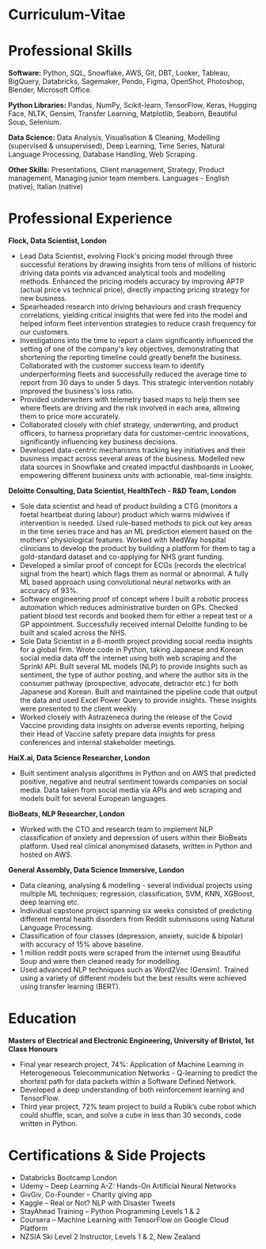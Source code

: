 # Curriculum-Vitae

# Professional Skills
**Software:**
Python, SQL, Snowflake, AWS, Git, DBT, Looker, Tableau, BigQuery, Databricks, Sagemaker, Pendo, Figma, OpenShot, Photoshop, Blender, Microsoft Office.

**Python Libraries:**
Pandas, NumPy, Scikit-learn, TensorFlow, Keras, Hugging Face, NLTK, Gensim, Transfer Learning, Matplotlib, Seaborn, Beautiful Soup, Selenium.

**Data Science:**
Data Analysis, Visualisation & Cleaning, Modelling (supervised & unsupervised), Deep Learning, Time Series, Natural Language Processing, Database Handling, Web Scraping.

**Other Skills:**
Presentations, Client management, Strategy, Product management, Managing junior team members.
Languages - English (native), Italian (native)


# Professional Experience

**Flock, Data Scientist, London**
- Lead Data Scientist, evolving Flock's pricing model through three successful iterations by drawing insights from tens of millions of historic driving data points via advanced analytical tools and modelling methods.
Enhanced the pricing models accuracy by improving APTP (actual price vs technical price), directly impacting pricing strategy for new business.
- Spearheaded research into driving behaviours and crash frequency correlations, yielding critical insights that were fed into the model and helped inform fleet intervention strategies to reduce crash frequency for our customers.
- Investigations into the time to report a claim significantly influenced the setting of one of the company's key objectives, demonstrating that shortening the reporting timeline could greatly benefit the business. Collaborated with the customer success team to identify underperforming fleets and successfully reduced the average time to report from 30 days to under 5 days. This strategic intervention notably improved the business's loss ratio.
- Provided underwriters with telemetry based maps to help them see where fleets are driving and the risk involved in each area, allowing them to price more accurately.
- Collaborated closely with chief strategy, underwriting, and product officers, to harness proprietary data for customer-centric innovations, significantly influencing key business decisions.
- Developed data-centric mechanisms tracking key initiatives and their business impact across several areas of the business.
Modelled new data sources in Snowflake and created impactful dashboards in Looker, empowering different business units with actionable, real-time insights.



**Deloitte Consulting, Data Scientist, HealthTech - R&D Team, London**

- Sole data scientist and head of product building a CTG (monitors a foetal heartbeat during labour) product which warns midwives if intervention is needed. Used rule-based methods to pick out key areas in the time series trace and has an ML prediction element based on the mothers’ physiological features. Worked with MedWay hospital clinicians to develop the product by building a platform for them to tag a gold-standard dataset and co-applying for NHS grant funding.
- Developed a similar proof of concept for ECGs (records the electrical signal from the heart) which flags them as normal or abnormal. A fully ML based approach using convolutional neural networks with an accuracy of 93%.
- Software engineering proof of concept where I built a robotic process automation which reduces administrative burden on GPs. Checked patient blood test records and booked them for either a repeat test or a GP appointment. Successfully received internal Deloitte funding to be built and scaled across the NHS.
- Sole Data Scientist in a 6-month project providing social media insights for a global firm. Wrote code in Python, taking Japanese and Korean social media data off the internet using both web scraping and the Sprinkl API. Built several ML models (NLP) to provide insights such as sentiment, the type of author posting, and where the author sits in the consumer pathway (prospective, advocate, detractor etc.) for both Japanese and Korean. Built and maintained the pipeline code that output the data and used Excel Power Query to provide insights. These insights were presented to the client weekly. 
- Worked closely with Astrazeneca during the release of the Covid Vaccine providing data insights on adverse events reporting, helping their Head of Vaccine safety prepare data insights for press conferences and internal stakeholder meetings.

**HaiX.ai, Data Science Researcher, London** 
- Built sentiment analysis algorithms in Python and on AWS that predicted positive, negative and neutral sentiment towards companies on social media.
Data taken from social media via APIs and web scraping and models built for several European languages.

**BioBeats, NLP Researcher, London** 
- Worked with the CTO and research team to implement NLP classification of anxiety and depression of users within their BioBeats platform. Used real clinical anonymised datasets, written in Python and hosted on AWS. 

**General Assembly, Data Science Immersive, London** 
- Data cleaning, analysing & modelling - several individual projects using multiple ML techniques; regression, classification, SVM, KNN, XGBoost, deep learning etc. 
- Individual capstone project spanning six weeks consisted of predicting different mental health disorders from Reddit submissions using Natural Language Processing.
- Classification of four classes (depression, anxiety, suicide & bipolar) with accuracy of 15% above baseline.
- 1 million reddit posts were scraped from the internet using Beautiful Soup and were then cleaned ready for modelling. 
- Used advanced NLP techniques such as Word2Vec (Gensim). Trained using a variety of different models but the best results were achieved using transfer learning (BERT). 


# Education
**Masters of Electrical and Electronic Engineering, University of Bristol, 1st Class Honours**
- Final year research project, 74%: Application of Machine Learning in Heterogeneous Telecommunication Networks - Q-learning to predict the shortest path for data packets within a Software Defined Network. 
- Developed a deep understanding of both reinforcement learning and TensorFlow. 
- Third year project, 72% team project to build a Rubik’s cube robot which could shuffle, scan, and solve a cube in less than 30 seconds, code written in Python.


# Certifications & Side Projects 
- Databricks Bootcamp London
- Udemy – Deep Learning A-Z: Hands-On Artificial Neural Networks
- GivGiv, Co-Founder – Charity giving app
- Kaggle – Real or Not? NLP with Disaster Tweets
- StayAhead Training – Python Programming Levels 1 & 2
- Coursera – Machine Learning with TensorFlow on Google Cloud Platform
- NZSIA Ski Level 2 Instructor, Levels 1 & 2, New Zealand

